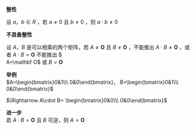**整性**    
    
设 $a，b\in R$ ，若 $a\neq0$ 且 $b\neq0$ ，则 $a\cdot b\neq0$     
    
**不具备整性**    
    
设 $A，B$ 是可以相乘的两个矩阵，若 $A\neq\mathbf O$ 且 $B\neq\mathbf O$ ，不能推出  $A\cdot B\neq\mathbf O$ ，或者 $A\cdot B=\mathbf O$  不能推出  $    
A=\mathbf O$ 或 $B=\mathbf O$     
    
**举例**    
 $A=\begin{bmatrix}0&1\\\ 0&0\end{bmatrix}，    
B=\begin{bmatrix}0&1\\\ 0&0\end{bmatrix}$     
    
 $\Rightarrow A\cdot B=    
\begin{bmatrix}0&0\\\ 0&0\end{bmatrix}$     
    
**进一步**    
若 $A\cdot B=\mathbf O$ 且 $B$ 可逆，则 $A    
=\mathbf O$     
